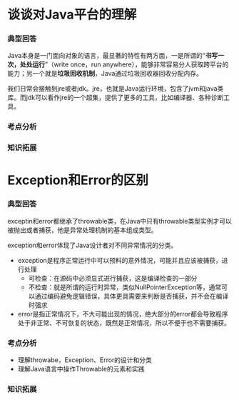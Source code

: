 #  谈谈对Java平台的理解

###  典型回答

Java本身是一门面向对象的语言，最显著的特性有两方面，一是所谓的“**书写一次，处处运行**”（write once，run anywhere），能够非常容易分人获取跨平台的能力；另一个就是**垃圾回收机制**，Java通过垃圾回收器回收分配内存。

我们日常会接触到jre或者jdk。jre，也就是Java运行环境，包含了jvm和java类库。而jdk可以看作jre的一个超集，提供了更多的工具，比如编译器、各种诊断工具。

###  考点分析



###  知识拓展



#  Exception和Error的区别

###  典型回答

exceptin和error都继承了throwable类，在Java中只有throwable类型实例才可以被抛出或者捕获，他是异常处理机制的基本组成类型。

exception和error体现了Java设计者对不同异常情况的分类。

* exception是程序正常运行中可以预料的意外情况，可能并且应该被捕获，进行处理
  * 可检查：在源码中必须显式进行捕获，这是编译检查的一部分
  * 不检查：就是所谓的运行时异常，类似NullPointerException等，通常可以通过编码避免逻辑错误，具体更具需要来判断是否捕获，并不会在编译时强求
* error是指正常情况下，不大可能出现的情况，绝大部分的error都会导致程序处于非正常、不可恢复的状态，既然是正常情况，所以不便于也不需要捕获。

###  考点分析

* 理解throwabe，Exception、Error的设计和分类
* 理解Java语言中操作Throwable的元素和实践

###  知识拓展



